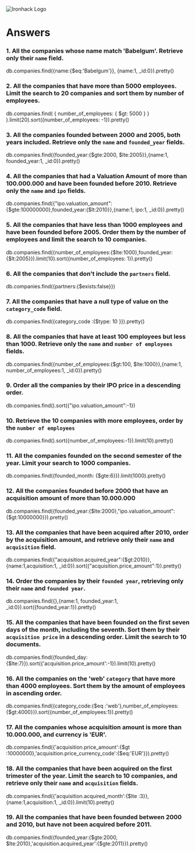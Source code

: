 ![Ironhack Logo](https://i.imgur.com/1QgrNNw.png)

# Answers

### 1. All the companies whose name match 'Babelgum'. Retrieve only their `name` field.

db.companies.find({name:{$eq:'Babelgum'}}, {name:1, _id:0}).pretty()

### 2. All the companies that have more than 5000 employees. Limit the search to 20 companies and sort them by **number of employees**.

 db.companies.find( { number_of_employees: { $gt: 5000 } } ).limit(20).sort({number_of_employees: -1}).pretty()


### 3. All the companies founded between 2000 and 2005, both years included. Retrieve only the `name` and `founded_year` fields.


db.companies.find({founded_year:{$gte:2000, $lte:2005}},{name:1, founded_year:1, _id:0}).pretty()

### 4. All the companies that had a Valuation Amount of more than 100.000.000 and have been founded before 2010. Retrieve only the `name` and `ipo` fields.

db.companies.find({"ipo.valuation_amount":{$gte:100000000},founded_year:{$lt:2010}},{name:1, ipo:1, _id:0}).pretty()

### 5. All the companies that have less than 1000 employees and have been founded before 2005. Order them by the number of employees and limit the search to 10 companies.

db.companies.find({number_of_employees:{$lte:1000},founded_year:{$lt:2005}}).limit(10).sort({number_of_employees: 1}).pretty()

### 6. All the companies that don't include the `partners` field.

db.companies.find({partners:{$exists:false}})

### 7. All the companies that have a null type of value on the `category_code` field.

db.companies.find({category_code :{$type: 10 }}).pretty()

### 8. All the companies that have at least 100 employees but less than 1000. Retrieve only the `name` and `number of employees` fields.

db.companies.find({number_of_employees:{$gt:100, $lte:1000}},{name:1, number_of_employees:1, _id:0}).pretty()

### 9. Order all the companies by their IPO price in a descending order.

db.companies.find().sort({"ipo.valuation_amount":-1})

### 10. Retrieve the 10 companies with more employees, order by the `number of employees`

db.companies.find().sort({number_of_employees:-1}).limit(10).pretty()

### 11. All the companies founded on the second semester of the year. Limit your search to 1000 companies.

db.companies.find({founded_month: {$gte:6}}).limit(1000).pretty()

### 12. All the companies founded before 2000 that have an acquisition amount of more than 10.000.000

db.companies.find({founded_year:{$lte:2000},"ipo.valuation_amount":{$gt:10000000}}).pretty()

### 13. All the companies that have been acquired after 2010, order by the acquisition amount, and retrieve only their `name` and `acquisition` field.

db.companies.find({"acquisition.acquired_year":{$gt:2010}},{name:1,acquisition:1, _id:0}).sort({"acquisition.price_amount":1}).pretty()

### 14. Order the companies by their `founded year`, retrieving only their `name` and `founded year`.

db.companies.find({},{name:1, founded_year:1, _id:0}).sort({founded_year:1}).pretty()

### 15. All the companies that have been founded on the first seven days of the month, including the seventh. Sort them by their `acquisition price` in a descending order. Limit the search to 10 documents.

db.companies.find({founded_day:{$lte:7}}).sort({'acquisition.price_amount':-1}).limit(10).pretty()

### 16. All the companies on the 'web' `category` that have more than 4000 employees. Sort them by the amount of employees in ascending order.

db.companies.find({category_code:{$eq :'web'},number_of_employees:{$gt:4000}}).sort({number_of_employees:1}).pretty()

### 17. All the companies whose acquisition amount is more than 10.000.000, and currency is 'EUR'.

db.companies.find({'acquisition.price_amount':{$gt :10000000},'acquisition.price_currency_code':{$eq:'EUR'}}).pretty()

### 18. All the companies that have been acquired on the first trimester of the year. Limit the search to 10 companies, and retrieve only their `name` and `acquisition` fields.

db.companies.find({'acquisition.acquired_month':{$lte :3}},{name:1,acquisition:1, _id:0}).limit(10).pretty()

### 19. All the companies that have been founded between 2000 and 2010, but have not been acquired before 2011.

db.companies.find({founded_year:{$gte:2000, $lte:2010},'acquisition.acquired_year':{$gte:2011}}).pretty()

